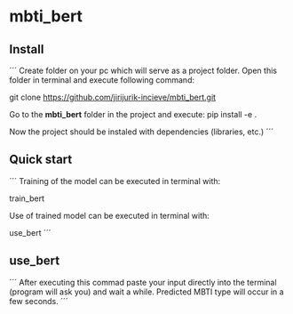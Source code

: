 # mbti_bert

## Install
´´´
Create folder on your pc which will serve as a project folder.
Open this folder in terminal and execute following command:

git clone https://github.com/jirijurik-incieve/mbti_bert.git

Go to the **mbti_bert** folder in the project and execute: pip install -e .

Now the project should be instaled with dependencies (libraries, etc.)
´´´

## Quick start
´´´
Training of the model can be executed in terminal with: 

train_bert

Use of trained model can be executed in terminal with:

use_bert
´´´

## use_bert
´´´
After executing this commad paste your input directly into the terminal (program will ask you)
and wait a while. Predicted MBTI type will occur in a few seconds.
´´´

